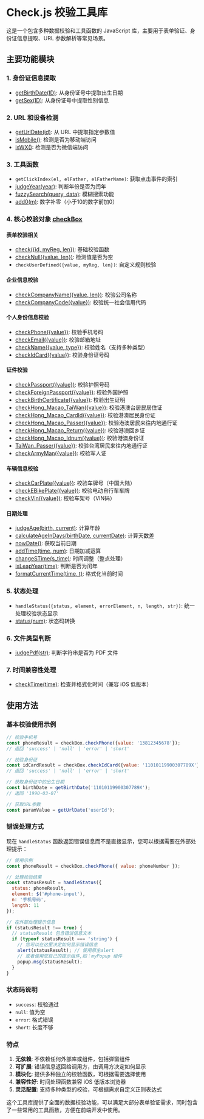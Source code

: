 # Check.js 校验工具库

这是一个包含多种数据校验和工具函数的 JavaScript 库，主要用于表单验证、身份证信息提取、URL 参数解析等常见场景。

## 主要功能模块

### 1. 身份证信息提取
- [getBirthDate(ID)](file://d:\Desktop\组件\QCheck\Check.js#L1-L5): 从身份证号中提取出生日期
- [getSex(ID)](file://d:\Desktop\组件\QCheck\Check.js#L7-L11): 从身份证号中提取性别信息

### 2. URL 和设备检测
- [getUrlDate(id)](file://d:\Desktop\组件\QCheck\Check.js#L13-L18): 从 URL 中提取指定参数值
- [isMobile()](file://d:\Desktop\组件\QCheck\Check.js#L20-L27): 检测是否为移动端访问
- [isWX()](file://d:\Desktop\组件\QCheck\Check.js#L29-L36): 检测是否为微信端访问

### 3. 工具函数
- `getClickIndex(el, elFather, elFatherName)`: 获取点击事件的索引
- [judgeYear(year)](file://d:\Desktop\组件\QCheck\Check.js#L50-L58): 判断年份是否为闰年
- [fuzzySearch(query, data)](file://d:\Desktop\组件\QCheck\Check.js#L60-L66): 模糊搜索功能
- [add0(m)](file://d:\Desktop\组件\QCheck\Check.js#L114-L116): 数字补零（小于10的数字前加0）

### 4. 核心校验对象 [checkBox](file://d:\Desktop\组件\QCheck\Check.js#L117-L496)

#### 表单校验相关
- [check({id, myReg, len})](file://d:\Desktop\组件\QCheck\Check.js#L118-L134): 基础校验函数
- [checkNull({value, len})](file://d:\Desktop\组件\QCheck\Check.js#L136-L139): 检测值是否为空
- `checkUserDefined({value, myReg, len})`: 自定义规则校验

#### 企业信息校验
- [checkCompanyName({value, len})](file://d:\Desktop\组件\QCheck\Check.js#L145-L148): 校验公司名称
- [checkCompanyCode({value})](file://d:\Desktop\组件\QCheck\Check.js#L151-L155): 校验统一社会信用代码

#### 个人身份信息校验
- [checkPhone({value})](file://d:\Desktop\组件\QCheck\Check.js#L157-L162): 校验手机号码
- [checkEmail({value})](file://d:\Desktop\组件\QCheck\Check.js#L164-L167): 校验邮箱地址
- [checkName({value, type})](file://d:\Desktop\组件\QCheck\Check.js#L169-L207): 校验姓名（支持多种类型）
- [checkIdCard({value})](file://d:\Desktop\组件\QCheck\Check.js#L209-L229): 校验身份证号码

#### 证件校验
- [checkPassport({value})](file://d:\Desktop\组件\QCheck\Check.js#L231-L235): 校验护照号码
- [checkForeignPassport({value})](file://d:\Desktop\组件\QCheck\Check.js#L237-L241): 校验外国护照
- [checkBirthCertificate({value})](file://d:\Desktop\组件\QCheck\Check.js#L243-L246): 校验出生证明
- [checkHong_Macao_TaiWan({value})](file://d:\Desktop\组件\QCheck\Check.js#L248-L251): 校验港澳台居民居住证
- [checkHong_Macao_CardId({value})](file://d:\Desktop\组件\QCheck\Check.js#L253-L256): 校验港澳居民身份证
- [checkHong_Macao_Passer({value})](file://d:\Desktop\组件\QCheck\Check.js#L258-L263): 校验港澳居民来往内地通行证
- [checkHong_Macao_Return({value})](file://d:\Desktop\组件\QCheck\Check.js#L265-L269): 校验港澳回乡证
- [checkHong_Macao_Idnum({value})](file://d:\Desktop\组件\QCheck\Check.js#L271-L274): 校验港澳身份证
- [TaiWan_Passer({value})](file://d:\Desktop\组件\QCheck\Check.js#L277-L280): 校验台湾居民来往内地通行证
- [checkArmyMan({value})](file://d:\Desktop\组件\QCheck\Check.js#L283-L286): 校验军人证

#### 车辆信息校验
- [checkCarPlate({value})](file://d:\Desktop\组件\QCheck\Check.js#L288-L292): 校验车牌号（中国大陆）
- [checkEBikePlate({value})](file://d:\Desktop\组件\QCheck\Check.js#L294-L305): 校验电动自行车车牌
- [checkVin({value})](file://d:\Desktop\组件\QCheck\Check.js#L307-L311): 校验车架号（VIN码）

#### 日期处理
- [judgeAge(birth, current)](file://d:\Desktop\组件\QCheck\Check.js#L313-L334): 计算年龄
- [calculateAgeInDays(birthDate, currentDate)](file://d:\Desktop\组件\QCheck\Check.js#L335-L342): 计算天数差
- [nowDate()](file://d:\Desktop\组件\QCheck\Check.js#L344-L350): 获取当前日期
- [addTime(time, num)](file://d:\Desktop\组件\QCheck\Check.js#L429-L443): 日期加减运算
- [changeSTime(s_time)](file://d:\Desktop\组件\QCheck\Check.js#L445-L475): 时间调整（整点处理）
- [isLeapYear(time)](file://d:\Desktop\组件\QCheck\Check.js#L477-L481): 判断是否为闰年
- [formatCurrentTime(time, t)](file://d:\Desktop\组件\QCheck\Check.js#L482-L494): 格式化当前时间

### 5. 状态处理
- `handleStatus({status, element, errorElement, n, length, str})`: 统一处理校验状态显示
- [status(num)](file://d:\Desktop\组件\QCheck\Check.js#L351-L374): 状态码转换

### 6. 文件类型判断
- [judgePdf(str)](file://d:\Desktop\组件\QCheck\Check.js#L376-L379): 判断字符串是否为 PDF 文件

### 7. 时间兼容性处理
- [checkTime(time)](file://d:\Desktop\组件\QCheck\Check.js#L381-L428): 检查并格式化时间（兼容 iOS 低版本）

## 使用方法

### 基本校验使用示例

```javascript
// 校验手机号
const phoneResult = checkBox.checkPhone({value: '13812345678'});
// 返回 'success' | 'null' | 'error' | 'short'

// 校验身份证
const idCardResult = checkBox.checkIdCard({value: '11010119900307789X'});
// 返回 'success' | 'null' | 'error' | 'short'

// 获取身份证中的出生日期
const birthDate = getBirthDate('11010119900307789X');
// 返回 '1990-03-07'

// 获取URL参数
const paramValue = getUrlDate('userId');
```

### 错误处理方式

现在 `handleStatus` 函数返回错误信息而不是直接显示，您可以根据需要在外部处理提示：

```javascript
// 使用示例
const phoneResult = checkBox.checkPhone({ value: phoneNumber });

// 处理校验结果
const statusResult = handleStatus({
  status: phoneResult,
  element: $('#phone-input'),
  n: '手机号码',
  length: 11
});

// 在外部处理提示信息
if (statusResult !== true) {
  // statusResult 包含错误信息文本
  if (typeof statusResult === 'string') {
    // 您可以在这里决定如何显示错误信息
    alert(statusResult); // 使用原生alert
    // 或者使用您自己的提示组件,如：myPopup 组件
    popup.msg(statusResult);
  }
}
```

### 状态码说明

- `success`: 校验通过
- `null`: 值为空
- `error`: 格式错误
- `short`: 长度不够

### 特点

1. **无依赖**: 不依赖任何外部库或组件，包括弹窗组件
2. **可扩展**: 错误信息返回给调用方，由调用方决定如何显示
3. **模块化**: 提供多种独立的校验函数，可根据需要选择使用
4. **兼容性好**: 时间处理函数兼容 iOS 低版本浏览器
5. **灵活配置**: 支持多种类型的校验，可根据需求自定义正则表达式

这个工具库提供了全面的数据校验功能，可以满足大部分表单验证需求，同时包含了一些常用的工具函数，方便在前端开发中使用。